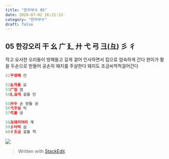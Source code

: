 ```yaml
---
title: "한자부수 05"
date: 2020-07-02 16:21:13
category: "한자부수"
draft: false
---
```

## 05 한강오리 干 幺 广 廴 廾 弋 弓 彐(彑) 彡 彳
작고 요사한 오리들이  방패들고 길게 걸어 인사하면서  집으로 엄숙하게 간다
완이가  활을 두손으로 받들어  공손히  돼지를 주살한다
돼지도 조금씨척척걸어간다
```js
51干방패 간

52幺작을 요
53广집 엄
54廴길게 걸을 인

55廾두 손 받들 공
56弋주살 익
57弓활 궁

58彑돼지머리 계
59彡터럭 삼
60彳조금 걸을 척
```

![](https://i.ibb.co/410CyRQ/2020-07-03-2-39-13.png )

> Written with [StackEdit](https://stackedit.io/).
<!--stackedit_data:
eyJoaXN0b3J5IjpbLTE3NjQ0MTI3OTQsMTg0NjAwNDMwMV19
-->